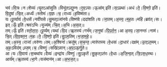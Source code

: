 

  
भव॑।मि॒त्रः।न।शेव्यः॑।घृ॒तऽआ॑सुतिः।विभू॑तऽद्युम्नः।ए॒व॒ऽयाः।ऊ॒आ॑म् इति॑।स॒ऽप्रथाः॑।अध॑।ते॒।वि॒ष्णो॒ इति॑।वि॒दुषा॑।चि॒त्।अर्ध्यः॑।स्तोमः॑।य॒ज्ञः।च॒।राध्यः॑।ह॒विष्म॑ता॥  
यः।पू॒र्व्याय॑।वे॒धसे॑।नवी॑यसे।सु॒मत्ऽजा॑नये।विष्ण॑वे।ददा॑शति।यः।जा॒तम्।अ॒स्य॒।म॒ह॒तः।महि॑।ब्रव॑त्।सः।इत्।ऊँ॒ इति॑।श्रवः॑ऽभिः।युज्य॑म्।चि॒त्।अ॒भि।अ॒स॒त्॥  
तम्।ऊँ॒ इति॑।स्तो॒ता॒रः॒।पू॒र्व्यम्।यथा॑।वि॒द।ऋ॒तस्य॑।गर्भ॑म्।ज॒नुषा॑।पि॒प॒र्त॒न॒।आ अ॒स्य॒।जा॒नन्तः॑।नाम॑।चि॒त्।वि॒व॒क्त॒न॒।म॒हः।ते॒।वि॒ष्णो॒ इति॑।सु॒ऽम॒तिम्।भ॒जा॒म॒हे॒॥  
तम्।अ॒स्य॒।राजा॑।वरु॑णः।तम्।अ॒श्विना॑।क्रतु॑म्।स॒च॒न्त॒।मारु॑तस्य।वे॒धसः॑।दा॒धार॑।दक्ष॑म्।उ॒त्ऽत॒मम्।अ॒हः॒ऽविद॑म्।व्र्ज॒म्।च॒।विष्णुः॑।सखि॑ऽवान्।अ॒प॒ऽऊ॒र्णु॒ते॥  
आ।यः।वि॒वाय॑।स॒चथा॑य।दैव्यः॑।इन्द्रा॑य।विष्णुः॑।सु॒ऽकृते॑।सु॒कृत्ऽत॑रः।वे॒धाः।अ॒जि॒न्व॒त्।त्रि॒ऽस॒ध॒स्थः।आर्य॑म्।ऋ॒तस्य॑।भा॒गे।यज॑मान॑म्।आ।अ॒भ॒ज॒त्॥  
